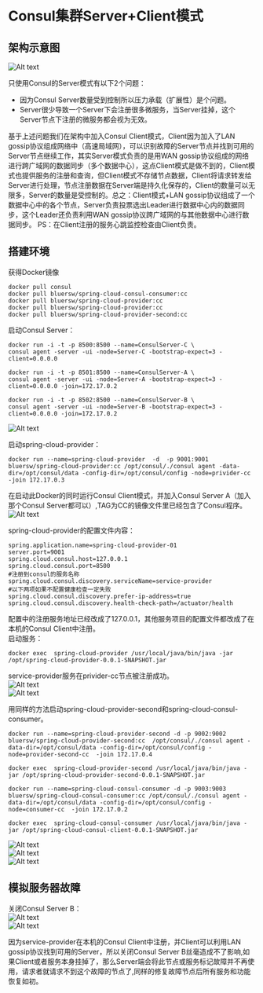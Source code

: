 # Consul集群Server+Client模式

## 架构示意图

![Alt text](http://static.bluersw.com/images/spring-cloud-consul-client-25.png)  

只使用Consul的Server模式有以下2个问题：  

* 因为Consul Server数量受到控制所以压力承载（扩展性）是个问题。
* Server很少导致一个Server下会注册很多微服务，当Server挂掉，这个Server节点下注册的微服务都会视为无效。

基于上述问题我们在架构中加入Consul Client模式，Client因为加入了LAN gossip协议组成网络中（高速局域网），可以识别故障的Server节点并找到可用的Server节点继续工作，其实Server模式负责的是用WAN gossip协议组成的网络进行跨广域网的数据同步（多个数据中心），这点Client模式是做不到的，Client模式也提供服务的注册和查询，但Client模式不存储节点数据，Client将请求转发给Server进行处理，节点注册数据在Server端是持久化保存的，Client的数量可以无限多，Server的数量是受控制的。总之：Client模式+LAN gossip协议组成了一个数据中心中的各个节点，Server负责投票选出Leader进行数据中心内的数据同步，这个Leader还负责利用WAN gossip协议跨广域网的与其他数据中心进行数据同步。
PS：在Client注册的服务心跳监控检查由Client负责。

## 搭建环境

获得Docker镜像

```shell
docker pull consul
docker pull bluersw/spring-cloud-consul-consumer:cc
docker pull bluersw/spring-cloud-provider:cc
docker pull bluersw/spring-cloud-provider:cc
docker pull bluersw/spring-cloud-provider-second:cc
```

启动Consul Server：

```shell
docker run -i -t -p 8500:8500 --name=ConsulServer-C \
consul agent -server -ui -node=Server-C -bootstrap-expect=3 -client=0.0.0.0

docker run -i -t -p 8501:8500 --name=ConsulServer-A \
consul agent -server -ui -node=Server-A -bootstrap-expect=3 -client=0.0.0.0 -join=172.17.0.2

docker run -i -t -p 8502:8500 --name=ConsulServer-B \
consul agent -server -ui -node=Server-B -bootstrap-expect=3 -client=0.0.0.0 -join=172.17.0.2
```

![Alt text](http://static.bluersw.com/images/spring-cloud-consul-client-26.png)  

启动spring-cloud-provider：

```shell
docker run --name=spring-cloud-provider  -d  -p 9001:9001 bluersw/spring-cloud-provider:cc /opt/consul/./consul agent -data-dir=/opt/consul/data -config-dir=/opt/consul/config -node=privider-cc  -join 172.17.0.3
```

在启动此Docker的同时运行Consul Client模式，并加入Consul Server A（加入那个Consul Server都可以）,TAG为CC的镜像文件里已经包含了Consul程序。  
![Alt text](http://static.bluersw.com/images/spring-cloud-consul-client-27.png)  

spring-cloud-provider的配置文件内容：

```text
spring.application.name=spring-cloud-provider-01
server.port=9001
spring.cloud.consul.host=127.0.0.1
spring.cloud.consul.port=8500
#注册到consul的服务名称
spring.cloud.consul.discovery.serviceName=service-provider
#以下两项如果不配置健康检查一定失败
spring.cloud.consul.discovery.prefer-ip-address=true
spring.cloud.consul.discovery.health-check-path=/actuator/health
```

配置中的注册服务地址已经改成了127.0.0.1，其他服务项目的配置文件都改成了在本机的Consul Client中注册。  
启动服务：

```shell
docker exec  spring-cloud-provider /usr/local/java/bin/java -jar /opt/spring-cloud-provider-0.0.1-SNAPSHOT.jar
```

service-provider服务在privider-cc节点被注册成功。  
![Alt text](http://static.bluersw.com/images/spring-cloud-consul-client-28.png)  
![Alt text](http://static.bluersw.com/images/spring-cloud-consul-client-29.png)  

用同样的方法启动spring-cloud-provider-second和spring-cloud-consul-consumer。  

```shell
docker run --name=spring-cloud-provider-second -d -p 9002:9002 bluersw/spring-cloud-provider-second:cc  /opt/consul/./consul agent -data-dir=/opt/consul/data -config-dir=/opt/consul/config -node=provider-second-cc  -join 172.17.0.4

docker exec  spring-cloud-provider-second /usr/local/java/bin/java -jar /opt/spring-cloud-provider-second-0.0.1-SNAPSHOT.jar

docker run --name=spring-cloud-consul-consumer -d -p 9003:9003 bluersw/spring-cloud-consul-consumer:cc /opt/consul/./consul agent -data-dir=/opt/consul/data -config-dir=/opt/consul/config -node=consumer-cc  -join 172.17.0.2

docker exec  spring-cloud-consul-consumer /usr/local/java/bin/java -jar /opt/spring-cloud-consul-client-0.0.1-SNAPSHOT.jar

```

![Alt text](http://static.bluersw.com/images/spring-cloud-consul-client-32.png)  
![Alt text](http://static.bluersw.com/images/spring-cloud-consul-client-30.png)  
![Alt text](http://static.bluersw.com/images/spring-cloud-consul-client-31.png)  

## 模拟服务器故障

关闭Consul Server B：  
![Alt text](http://static.bluersw.com/images/spring-cloud-consul-client-33.png)  
![Alt text](http://static.bluersw.com/images/spring-cloud-consul-client-34.png)  

因为service-provider在本机的Consul Client中注册，并Client可以利用LAN gossip协议找到可用的Server，所以关闭Consul Server B丝毫造成不了影响,如果Client或者服务本身挂掉了，那么Server端会将此节点或服务标记故障并不再使用，请求者就请求不到这个故障的节点了,同样的修复故障节点后所有服务和功能恢复如初。
